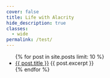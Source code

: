 ```yaml
---
cover: false
title: Life with Alacrity
hide_description: true
classes:
  - wide
permalink: /test/
---
```


<ul>
  {% for post in site.posts limit: 10 %}
    <li>
      <a href="{{ post.url }}">{{ post.title }}</a>
      {{ post.excerpt }}
    </li>
  {% endfor %}
</ul>
